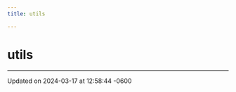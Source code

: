 ```yaml
---
title: utils

---
```


# utils








-------------------------------

Updated on 2024-03-17 at 12:58:44 -0600